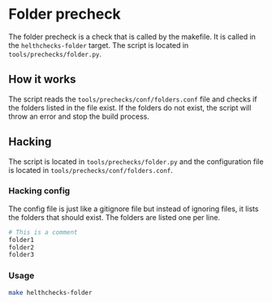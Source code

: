 # Folder precheck

The folder precheck is a check that is called by the makefile. It is called in the `helthchecks-folder` target. The script is located in `tools/prechecks/folder.py`.

## How it works

The script reads the `tools/prechecks/conf/folders.conf` file and checks if the folders listed in the file exist. If the folders do not exist, the script will throw an error and stop the build process.

## Hacking

The script is located in `tools/prechecks/folder.py` and the configuration file is located in `tools/prechecks/conf/folders.conf`.

### Hacking config

The config file is just like a gitignore file but instead of ignoring files, it lists the folders that should exist. The folders are listed one per line.

```bash
# This is a comment
folder1
folder2
folder3
```

### Usage

```bash
make helthchecks-folder
```